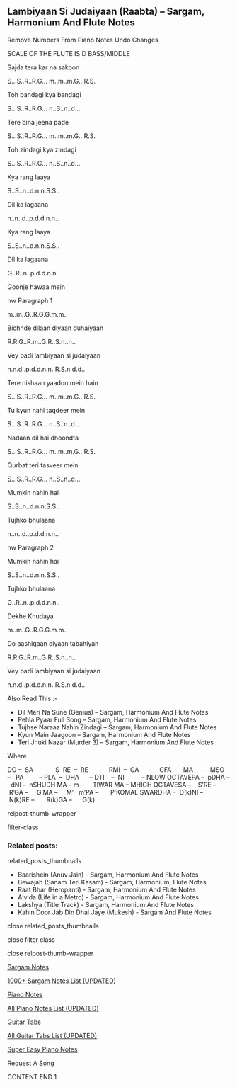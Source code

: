 
## Lambiyaan Si Judaiyaan (Raabta) – Sargam, Harmonium And Flute Notes

Remove Numbers From Piano Notes
Undo Changes

SCALE OF THE FLUTE IS D BASS/MIDDLE

Sajda tera kar na sakoon

S…S..R..R.G… m..m..m.G…R.S.

Toh bandagi kya bandagi

S…S..R..R.G… n..S..n..d…

Tere bina jeena pade

S…S..R..R.G… m..m..m.G…R.S.

Toh zindagi kya zindagi

S…S..R..R.G… n..S..n..d…

Kya rang laaya

S..S..n..d.n.n.S.S..

Dil ka lagaana

n..n..d..p.d.d.n.n..

Kya rang laaya

S..S..n..d.n.n.S.S..

Dil ka lagaana

G..R..n..p.d.d.n.n..

Goonje hawaa mein

nw Paragraph 1

m..m..G..R.G.G.m.m..

Bichhde dilaan diyaan duhaiyaan

R.R.G..R.m..G.R..S.n..n..

Vey badi lambiyaan si judaiyaan

n.n.d..p.d.d.n.n..R.S.n.d.d..

Tere nishaan yaadon mein hain

S…S..R..R.G… m..m..m.G…R.S.

Tu kyun nahi taqdeer mein

S…S..R..R.G… n..S..n..d…

Nadaan dil hai dhoondta

S…S..R..R.G… m..m..m.G…R.S.

Qurbat teri tasveer mein

S…S..R..R.G… n..S..n..d…

Mumkin nahin hai

S..S..n..d.n.n.S.S..

Tujhko bhulaana

n..n..d..p.d.d.n.n..

nw Paragraph 2

Mumkin nahin hai

S..S..n..d.n.n.S.S..

Tujhko bhulaana

G..R..n..p.d.d.n.n..

Dekhe Khudaya

m..m..G..R.G.G.m.m..

Do aashiqaan diyaan tabahiyan

R.R.G..R.m..G.R..S.n..n..

Vey badi lambiyaan si judaiyaan

n.n.d..p.d.d.n.n..R.S.n.d.d..

Also Read This :-

* Dil Meri Na Sune (Genius) – Sargam, Harmonium And Flute Notes
* Pehla Pyaar Full Song – Sargam, Harmonium And Flute Notes
* Tujhse Naraaz Nahin Zindagi – Sargam, Harmonium And Flute Notes
* Kyun Main Jaagoon – Sargam, Harmonium And Flute Notes
* Teri Jhuki Nazar (Murder 3) – Sargam, Harmonium And Flute Notes

Where

DO –  SA       –    S  RE  –  RE      –    RMI  –  GA      –    GFA  –   MA      –  MSO  –   PA         – PLA  –  DHA      – DTI    –  NI          – NLOW OCTAVEPA –  pDHA –  dNI –  nSHUDH MA – m        TIWAR MA – MHIGH OCTAVESA –    S’RE –     R’GA –     G’MA –     M’   m’PA –       P’KOMAL SWARDHA –  D(k)NI –       N(k)RE –       R(k)GA –      G(k)

relpost-thumb-wrapper

filter-class

### Related posts:

related_posts_thumbnails

* Baarishein (Anuv Jain) - Sargam, Harmonium And Flute Notes
* Bewajah (Sanam Teri Kasam) - Sargam, Harmonium, Flute Notes
* Raat Bhar (Heropanti) - Sargam, Harmonium And Flute Notes
* Alvida (Life in a Metro) - Sargam, Harmonium And Flute Notes
* Lakshya (Title Track) - Sargam, Harmonium And Flute Notes
* Kahin Door Jab Din Dhal Jaye (Mukesh) - Sargam And Flute Notes

close related_posts_thumbnails

close filter class

close relpost-thumb-wrapper

[Sargam Notes](https://www.notationsworld.com/sargam-notes.html)

[1000+ Sargam Notes List (UPDATED)](https://www.notationsworld.com/all-songs-list-sargam-notes.html)

[Piano Notes](https://www.notationsworld.com/piano-notes.html)

[All Piano Notes List (UPDATED)](https://www.notationsworld.com/all-songs-list-piano-notes.html)

[Guitar Tabs](https://www.notationsworld.com/guitar-tabs.html)

[All Guitar Tabs List (UPDATED)](https://www.notationsworld.com/all-songs-list-guitar-tabs.html)

[Super Easy Piano Notes](https://studywall.in/)

[Request A Song](https://www.notationsworld.com/request-a-song.html)

CONTENT END 1

